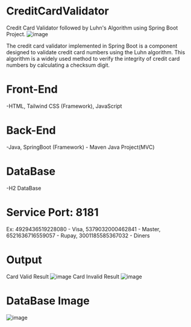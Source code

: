 # CreditCardValidator
Credit Card Validator followed by Luhn's Algorithm using Spring  Boot Project.
![image](https://github.com/er-arunkumarselvam/CreditCardValidator/assets/113919924/aacf68fd-abc5-4c73-b536-c98701ffd3d0)


The credit card validator implemented in Spring Boot is a component designed to validate credit card numbers using the Luhn algorithm. This algorithm is a widely used method to verify the integrity of credit card numbers by calculating a checksum digit.

# Front-End
  -HTML, 
   Tailwind CSS (Framework), 
   JavaScript
  
# Back-End
  -Java,
   SpringBoot (Framework) - Maven Java Project(MVC)

# DataBase
  -H2 DataBase

# Service Port: 8181

Ex: 4929436519228080 - Visa,
    5379032000462841 - Master,
    6521636716559057 - Rupay,
    3001185585367032 - Diners
    
# Output
Card Valid Result
![image](https://github.com/er-arunkumarselvam/CreditCardValidator/assets/113919924/2e36fc48-e558-4fc0-8755-b41f33122a61)
Card Invalid Result
![image](https://github.com/er-arunkumarselvam/CreditCardValidator/assets/113919924/d84f244f-cfb4-4ecd-8c70-de3cbabec383)
# DataBase Image
![image](https://github.com/er-arunkumarselvam/CreditCardValidator/assets/113919924/e7031d87-3cd5-4541-b663-66875ea3363f)
